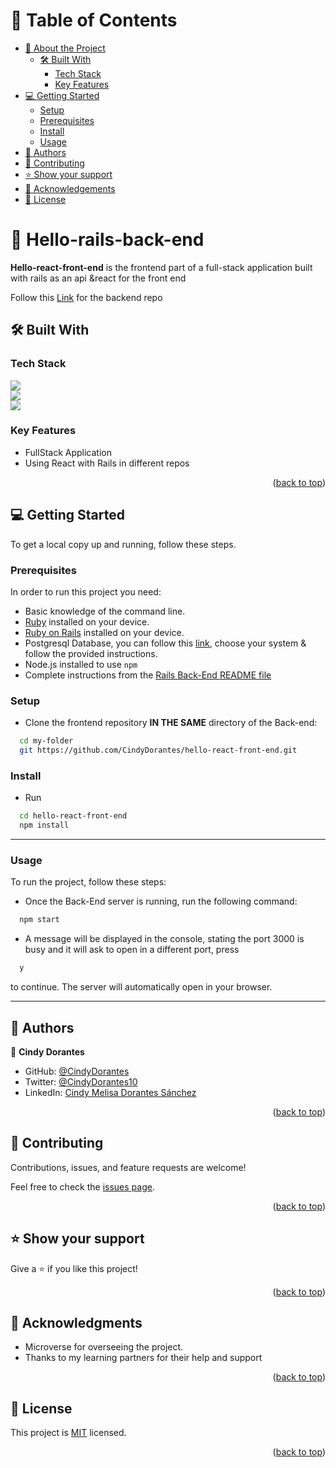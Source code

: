 <a name="readme-top"></a>

# 📗 Table of Contents

- [📖 About the Project](#about-project)
  - [🛠 Built With](#built-with)
    - [Tech Stack](#tech-stack)
    - [Key Features](#key-features)
- [💻 Getting Started](#getting-started)
  - [Setup](#setup)
  - [Prerequisites](#prerequisites)
  - [Install](#install)
  - [Usage](#usage)
- [👥 Authors](#authors)
- [🤝 Contributing](#contributing)
- [⭐️ Show your support](#support)
- [🙏 Acknowledgements](#acknowledgements)
- [📝 License](#license)

<!-- PROJECT DESCRIPTION -->

# 📖 Hello-rails-back-end <a name="about-project"></a>

**Hello-react-front-end** is the frontend part of a full-stack application built with rails as an api  &react for the front end

Follow this [Link](https://github.com/CindyDorantes/hello-rails-back-end) for the backend repo

## 🛠 Built With <a name="built-with"></a>

### Tech Stack <a name="tech-stack"></a>

![](https://img.shields.io/badge/React-20232A?style=for-the-badge&logo=react&logoColor=61DAFB) 
<br/>
![](https://img.shields.io/badge/React_Router-CA4245?style=for-the-badge&logo=react-router&logoColor=white)
<br/>
![](https://img.shields.io/badge/Redux-593D88?style=for-the-badge&logo=redux&logoColor=white)

### Key Features <a name="key-features"></a>

- FullStack Application
- Using React with Rails in different repos

<p align="right">(<a href="#readme-top">back to top</a>)</p>

<!-- GETTING STARTED -->

## 💻 Getting Started <a name="getting-started"></a>

To get a local copy up and running, follow these steps.

### Prerequisites

In order to run this project you need:

- Basic knowledge of the command line.
- [Ruby](https://www.ruby-lang.org/en/documentation/installation/) installed on your device.
- [Ruby on Rails](https://guides.rubyonrails.org/v5.0/getting_started.html) installed on your device.
- Postgresql Database, you can follow this [link](https://www.postgresql.org/download/), choose your system & follow the provided instructions.
- Node.js installed to use ```npm```
- Complete instructions from the [Rails Back-End README file](https://github.com/CindyDorantes/hello-rails-back-end/blob/development/README.md)

### Setup

- Clone the frontend repository **IN THE SAME** directory of the Back-end:

```sh
  cd my-folder
  git https://github.com/CindyDorantes/hello-react-front-end.git
```

### Install

- Run
```sh
  cd hello-react-front-end
  npm install
```
<hr>

### Usage

To run the project, follow these steps:

- Once the Back-End server is running, run the following command:

```sh
  npm start
```
- A message will be displayed in the console, stating the port 3000 is busy and it will ask to open in a different port, press

```sh
  y
```
to continue. The server will automatically open in your browser.


<hr>

## 👥 Authors <a name="authors"></a>

👤 **Cindy Dorantes**

- GitHub: [@CindyDorantes](https://github.com/CindyDorantes)
- Twitter: [@CindyDorantes10](https://twitter.com/CindyDorantes10)
- LinkedIn: [Cindy Melisa Dorantes Sánchez](https://www.linkedin.com/in/cindydorantessanchez/)

<p align="right">(<a href="#readme-top">back to top</a>)</p>


## 🤝 Contributing <a name="contributing"></a>

Contributions, issues, and feature requests are welcome!

Feel free to check the [issues page](../../issues/).

<p align="right">(<a href="#readme-top">back to top</a>)</p>

## ⭐️ Show your support <a name="support"></a>

Give a ⭐️ if you like this project!

<p align="right">(<a href="#readme-top">back to top</a>)</p>

<!-- ACKNOWLEDGEMENTS -->

## 🙏 Acknowledgments <a name="acknowledgements"></a>

- Microverse for overseeing the project.
- Thanks to my learning partners for their help and support

<p align="right">(<a href="#readme-top">back to top</a>)</p>

<!-- LICENSE -->

## 📝 License <a name="license"></a>

This project is [MIT](./LICENSE) licensed.

<p align="right">(<a href="#readme-top">back to top</a>)</p>